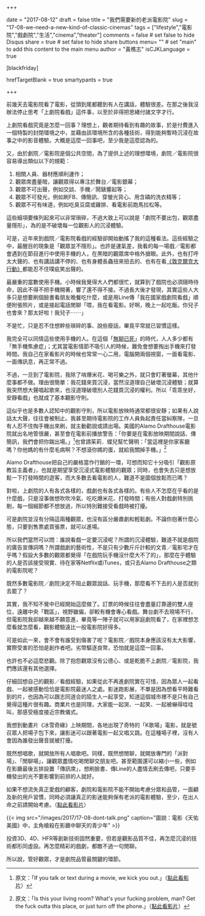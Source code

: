 +++
     
date = "2017-08-12"
draft = false
title = "我們需要新的老派電影院"
slug = "17-08-we-need-a-new-kind-of-classic-cinemas"
tags = ["lifestyle","電影院","戲劇院","生活","cinema","theater"]
comments = false # set false to hide Disqus
share = true # set false to hide share buttons
menu= ""  # set "main" to add this content to the main menu
author = "黃樵志"
isCJKLanguage = true

[blackfriday]

hrefTargetBlank = true 
smartypants = true

+++

前幾天去電影院看了電影，從頭到尾都聽到有人在講話，體驗很差。在那之後我沒辦法停止思考「上劇院看戲」這件事，以至於非得把思緒付諸文字才行。

<!--more-->

上劇院看戲究竟是怎麼一回事？理想上，觀者期待看到有趣的故事，於是付費進入一個特製的封閉環境之中，並藉由該環境所含的各種技術，得到能夠暫時沉浸在故事之中的影音體驗。大概是這麼一回事吧，至少我是這麼認為的。

又，由於劇院／電影院是個公共空間，為了提供上述的理想環境，劇院／電影院很容易導出類似以下的規範：

1. 相關人員、器材應順利運作；
2. 觀眾席盡量暗，讓觀眾得以專注於舞台／電影銀幕；
3. 觀眾不可出聲，例如交談、手機／鬧錶響起等；
4. 觀眾不可發光，例如刷FB、傳簡訊、穿螢光背心、用含磷的洗衣精等；
5. 觀眾不可有味道，例如吃臭豆腐或雞排、看電影前跑馬拉松等。

這些細項要條列起來可以非常瑣碎，不過大致上可以說是「劇院不要出包，觀眾盡量隱形」，為的是不破壞每一位觀影人的沉浸體驗。

可是，近年來到戲院／電影院看戲的經驗卻開始動搖了我的這種看法。這些經驗之中，最醒目的現象是「觀眾並不隱形」。也許是運氣差，我看的每一場戲／電影都會遇到在節目進行中使用手機的人，在黑暗的觀眾席中格外搶眼。此外，也有打呼太大聲的、也有講話講不停的、也有身體長蟲扭來扭去的、也有在看[《敦克爾克大行動》](https://www.rottentomatoes.com/m/dunkirk_2017/)都能忍不住噗疵笑出聲的。

最嚴重的當數使用手機。小時候我覺得大人們都很忙，就算到了戲院也必須隨時待命，因此不得不把手機開著，響了還不得不接。不過長大後才發現，其實這些人大多只是想要刷個臉書看朋友晚餐吃什麼，或是用Line傳「我在國家戲劇院看戲」順便附張照片，或是接起電話閒聊「喂，我在看電影。好啊，晚上一起吃飯。你兒子也會來？那太好啦！我兒子⋯⋯」

不是忙，只是忍不住想幹些瑣碎的事、說些廢話，畢竟平常就已習慣這樣。

我完全可以同情這些使用手機的人。在這個「[無聊已死](http://wensonyeh.blogspot.tw/2014/10/blog-post_13.html)」的時代，人人多少都有「無手機焦慮症」；尤其當電影情節不吸引人的時候，難免會想要掏出手機來打發時間。我自己在家看影片的時候也常常一心二用，電腦開兩個視窗，一面看電影、一面傳訊息，再正常不過。

不過，一旦到了電影院，我除了啃爆米花、喝可樂之外，就只會盯著螢幕，其他什麼事都不做。理由很簡單：我花錢來買沉浸，當然沒道理自己破壞沉浸體驗；就算我突然想大聲唱起歌來，也沒道理破壞別人花錢買沉浸的權利。所以「乖乖坐好，安靜看戲」也就成了基本觀影守則。

這似乎也是多數人認知中的觀影守則，所以電影放映時通常都很安靜；如果有人說話太大聲，往往會被制止。我甚至期待電影院的工作人員負起責任當糾察隊，一旦有人忍不住掏手機出來刷，就主動勸說或請出場。美國的Alamo Drafthouse電影院就出名地管很嚴，甚至會在電影前播放警告：「你要是在電影放映期間說話、傳簡訊，我們會把你踹出場。」[^1]也曾請茱莉．蝶兒幫忙聲明：「當這裡是你家客廳嗎？你他媽的有什麼毛病啊？不想滾你媽的蛋，就給我關掉手機。」[^2]

Alamo Drafthouse把自己的嚴格當作行銷的一環，可想而知它十分吸引「觀影原教旨主義者」，也就是期望享受沉浸式電影體驗的觀眾；同時，也會失去只是想放鬆一下打發時間的遊客，而大多數去看電影的人，難道不是圖個放鬆而已嗎？

對啦，上劇院的人有各式各樣的，戲劇也有各式各樣的。有些人不怎麼在乎看的是什麼戲，只是沒事做想吹吹冷氣、吃吃爆米花、打發時間；有些人對戲劇特別挑剔，每一個細節都不想放過，所以特別難接受看戲時被打擾。

可是劇院並沒有分隔這兩種觀眾，也沒有區分嚴肅劇和輕鬆劇。不論你抱著什麼心態，只要到售票處買張票，就可以進場。

所以我們當然可以問：誰說看戲一定要沉浸呢？所謂的沉浸體驗，難道不就是戲院的廣告宣傳詞嗎？所謂戲劇的藝術性，不是只有少數斤斤計較的文青／電影宅才在乎嗎？假設大多數的觀眾都覺得「在戲院玩手機沒什麼大不了的」，那麼在乎體驗的人是否該接受現實、待在家等Netflix或iTunes，或只去Alamo Drafthouse之類的電影院呢？

既然多數電影院／劇院決定不阻止觀眾說話、玩手機，那麼看不下去的人是否就別去罷了？

其實，我不知不覺中已經開始這麼做了。訂票的時候往往會盡量訂靠邊的雙人座位，遠離中央「戰區」，視野雖偏，卻較有機會專心看戲。舞台劇不去現場不行，但電影院我卻越來越不願意進，畢竟等一陣子就可以用家庭劇院看了，在家裡想怎麼看就怎麼看，觀影體驗遠比一般電影院好得多。

可是如此一來，會不會有誰受到傷害了呢？電影院／戲院本身應該沒有太大影響，實際受害的恐怕是創作者吧。劣幣驅逐良幣，恐怕就是這麼一回事。

也許也不必這麼悲觀。除了抱怨觀眾沒有公德心、或是乾脆不上劇院／電影院，我們應該還有其他選擇。

仔細回想自己的觀影／看戲經驗，如果從此不再進劇院實在可惜，因為眾人一起看戲、一起被感動恰恰是電影院最迷人之處。影迷跑影展，不單是因為想看平時難看到的片，也因為可以跟志同道合的陌生人一起享受，知道這個城市裡不是只有自己覺得這種片很有趣。商業片也是同理，大家能一起哭、一起笑、一起被嚇得哇哇叫，那感受極度接近宗教儀式。

我想到動畫片《冰雪奇緣》上映期間，各地出現了奇特的「K歌場」電影，就是號召眾人把場子包下來，讓影迷可以跟著電影一起又唱又跳。在這種場子裡，沒有人會因為誰發出聲音就被打擾。

既然想唱歌，就開放所有人唱歌吧。同樣，既然想閒聊，就開放專門的「派對場」、「閒聊場」，讓觀眾盡情吃喝閒聊交朋友吧。甚至範圍還可以縮小一些，例如在影廳最後五排設置「傳訊席」，想刷臉書、傳Line的人盡情去刷去傳吧，只要手機發出的光不要影響到前排的人就好。

如果不想流失真正愛戲的顧客，劇院和電影院不能不開始考慮分眾和品管，一面顧及新的用戶習慣，同時必須讓真正的影迷能夠保有老派的電影體驗，至少，在出人命之前請開始考慮。（[點此看影片](https://youtu.be/07koWDo7-P0?t=2m34s)）

{{< img src="/images/2017/17-08-dont-talk.png" caption="圖說：電影《天佑美國》中，主角槍殺在影廳中聊天的青少年" >}}

投資3D、4D、HFR等創新技術固然重要，但若是觀影品質不佳，再怎麼沉浸的技術都形同虛設。再怎麼精彩的戲劇，都敵不過一句閒聊。

所以說，管好觀眾，才是劇院品管最關鍵的環節。

[^1]: 原文：「If you talk or text during a movie, we kick you out.」（[點此看影片](https://youtu.be/1L3eeC2lJZs)）
[^2]: 原文：「Is this your living room? What's your fucking problem, man? Get the fuck outta this place, or just turn off the phone.」（[點此看影片](https://youtu.be/YZhbZAW_Zp0)）